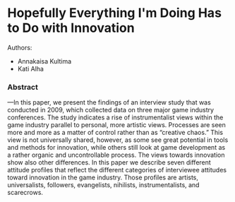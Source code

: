 Hopefully Everything I'm Doing Has to Do with Innovation
===

Authors:
- Annakaisa Kultima 
- Kati Alha 

### Abstract
—In this paper, we present the findings of an interview
study that was conducted in 2009, which collected data on three
major game industry conferences. The study indicates a rise of
instrumentalist views within the game industry parallel to
personal, more artistic views. Processes are seen more and more
as a matter of control rather than as “creative chaos.” This view
is not universally shared, however, as some see great potential in
tools and methods for innovation, while others still look at game
development as a rather organic and uncontrollable process. The
views towards innovation show also other differences. In this
paper we describe seven different attitude profiles that reflect the
different categories of interviewee attitudes toward innovation in
the game industry. Those profiles are artists, universalists,
followers, evangelists, nihilists, instrumentalists, and scarecrows.